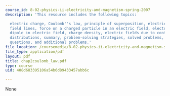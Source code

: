 ```yaml
---
course_id: 8-02-physics-ii-electricity-and-magnetism-spring-2007
description: 'This resource includes the following topics:

  electric charge, Coulomb''s law, principle of superposition, electric field, electric
  field lines, force on a charged particle in an electric field, electric dipole,
  dipole in electric field, charge density, electric fields due to continuous charge
  distributions, summary, problem-solving strategies, solved problems, conceptual
  questions, and additional problems.'
file_location: /coursemedia/8-02-physics-ii-electricity-and-magnetism-spring-2007/408d683395106a54b6d89433457abb6c_chap2coulomb_law.pdf
file_type: application/pdf
layout: pdf
title: chap2coulomb_law.pdf
type: course
uid: 408d683395106a54b6d89433457abb6c

---
```

None